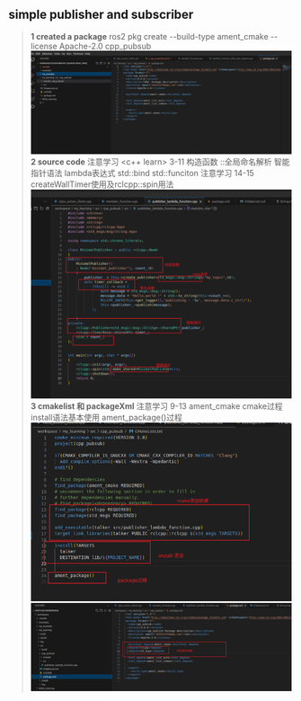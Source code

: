## simple publisher and subscriber
> **1 created a package**
> ros2 pkg create --build-type ament_cmake --license Apache-2.0 cpp_pubsub
> ![Alt text](image-16.png)
> **2 source code**
> 注意学习 <c++ learn> 3-11 构造函数 ::全局命名解析 智能指针语法 lambda表达式 std::bind std::funciton
> 注意学习<ros learn> 14-15 createWallTimer使用及rclcpp::spin用法
> ![Alt text](image-19.png)
> **3 cmakelist 和 packageXml**
> 注意学习 <ros learn> 9-13 ament_cmake cmake过程 install语法基本使用 ament_package()过程
> ![Alt text](image-20.png)
> ![Alt text](image-21.png)